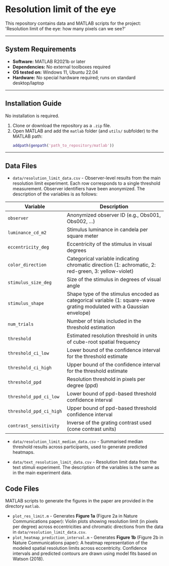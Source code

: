 # Resolution limit of the eye

This repository contains data and MATLAB scripts for the project: 'Resolution limit of the eye: how many pixels can we see?'

---

## System Requirements

- **Software:** MATLAB R2021b or later
- **Dependencies:** No external toolboxes required
- **OS tested on:** Windows 11, Ubuntu 22.04
- **Hardware:** No special hardware required; runs on standard desktop/laptop

---

## Installation Guide

No installation is required.

1. Clone or download the repository as a `.zip` file.
2. Open MATLAB and add the `matlab` folder (and `utils/` subfolder) to the MATLAB path:
   ```matlab
   addpath(genpath('path_to_repository/matlab'))

---


## Data Files

* `data/resolution_limit_data.csv` - Observer-level results from the main resolution limit experiment. Each row corresponds to a single threshold measurement. Observer identifiers have been anonymized. The description of the variables is as follows:

| Variable               | Description                                                                 |
|--------------------------|-----------------------------------------------------------------------------|
| `observer`               | Anonymized observer ID (e.g., Obs001, Obs002, ...)                          |
| `luminance_cd_m2`        | Stimulus luminance in candela per square meter                              |
| `eccentricity_deg`       | Eccentricity of the stimulus in visual degrees                              |
| `color_direction`        | Categorical variable indicating chromatic direction (1: achromatic, 2: red-green, 3: yellow-violet)                       |
| `stimulus_size_deg`      | Size of the stimulus in degrees of visual angle                             |
| `stimulus_shape`         | Shape type of the stimulus encoded as categorical variable (1: square-wave grating modulated with a Gaussian envelope)                |
| `num_trials`             | Number of trials included in the threshold estimation                       |
| `threshold`              | Estimated resolution threshold in units of cube-root spatial frequency                                 |
| `threshold_ci_low`       | Lower bound of the confidence interval for the threshold estimate           |
| `threshold_ci_high`      | Upper bound of the confidence interval for the threshold estimate           |
| `threshold_ppd`          | Resolution threshold in pixels per degree (ppd)                               |
| `threshold_ppd_ci_low`   | Lower bound of ppd-based threshold confidence interval                      |
| `threshold_ppd_ci_high`  | Upper bound of ppd-based threshold confidence interval                      |
| `contrast_sensitivity`   | Inverse of the grating contrast used (cone contrast units)                  |

* `data/resolution_limit_median_data.csv` - Summarised median threshold results across participants, used to generate predicted heatmaps.

* `data/text_resolution_limit_data.csv` - Resolution limit data from the text stimuli experiment. The description of the variables is the same as in the main experiment data. 

## Code Files

MATLAB scripts to generate the figures in the paper are provided in the directory `matlab`.
* `plot_res_limit.m` - Generates **Figure 1a** (Figure 2a in Nature Communications paper): Violin plots showing resolution limit (in pixels per degree) across eccentricities and chromatic directions from the data in `data/resolution_limit_data.csv`.
* `plot_heatmap_prediction_interval.m` - Generates **Figure 1b** (Figure 2b in Nature Communications paper): A heatmap representation of the modeled spatial resolution limits across eccentricity. Confidence intervals and predicted contours are drawn using model fits based on Watson (2018).









